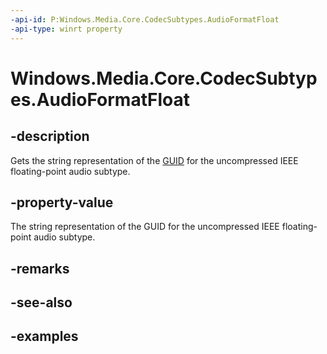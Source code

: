 ```yaml
---
-api-id: P:Windows.Media.Core.CodecSubtypes.AudioFormatFloat
-api-type: winrt property
---
```


<!-- Property syntax.
public string AudioFormatFloat { get; }
-->

# Windows.Media.Core.CodecSubtypes.AudioFormatFloat

## -description
Gets the string representation of the [GUID](/windows/win32/api/guiddef/ns-guiddef-guid) for the uncompressed IEEE floating-point audio subtype.

## -property-value
The string representation of the GUID for the uncompressed IEEE floating-point audio subtype.

## -remarks

## -see-also

## -examples

